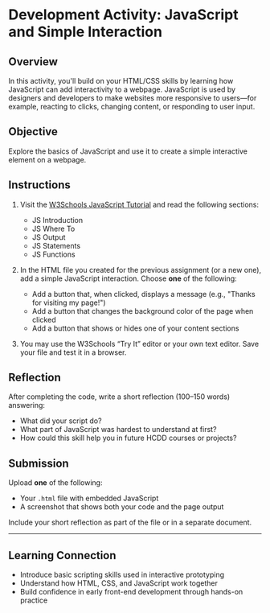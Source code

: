 # Development Activity: JavaScript and Simple Interaction

## Overview

In this activity, you'll build on your HTML/CSS skills by learning how JavaScript can add interactivity to a webpage. JavaScript is used by designers and developers to make websites more responsive to users—for example, reacting to clicks, changing content, or responding to user input.

## Objective

Explore the basics of JavaScript and use it to create a simple interactive element on a webpage.

## Instructions

1. Visit the [W3Schools JavaScript Tutorial](https://www.w3schools.com/js/) and read the following sections:
   - JS Introduction  
   - JS Where To  
   - JS Output  
   - JS Statements  
   - JS Functions  

2. In the HTML file you created for the previous assignment (or a new one), add a simple JavaScript interaction. Choose **one** of the following:
   - Add a button that, when clicked, displays a message (e.g., "Thanks for visiting my page!")
   - Add a button that changes the background color of the page when clicked
   - Add a button that shows or hides one of your content sections

3. You may use the W3Schools “Try It” editor or your own text editor. Save your file and test it in a browser.

## Reflection

After completing the code, write a short reflection (100–150 words) answering:

- What did your script do?
- What part of JavaScript was hardest to understand at first?
- How could this skill help you in future HCDD courses or projects?

## Submission

Upload **one** of the following:

- Your `.html` file with embedded JavaScript
- A screenshot that shows both your code and the page output

Include your short reflection as part of the file or in a separate document.

---

## Learning Connection

- Introduce basic scripting skills used in interactive prototyping
- Understand how HTML, CSS, and JavaScript work together
- Build confidence in early front-end development through hands-on practice
